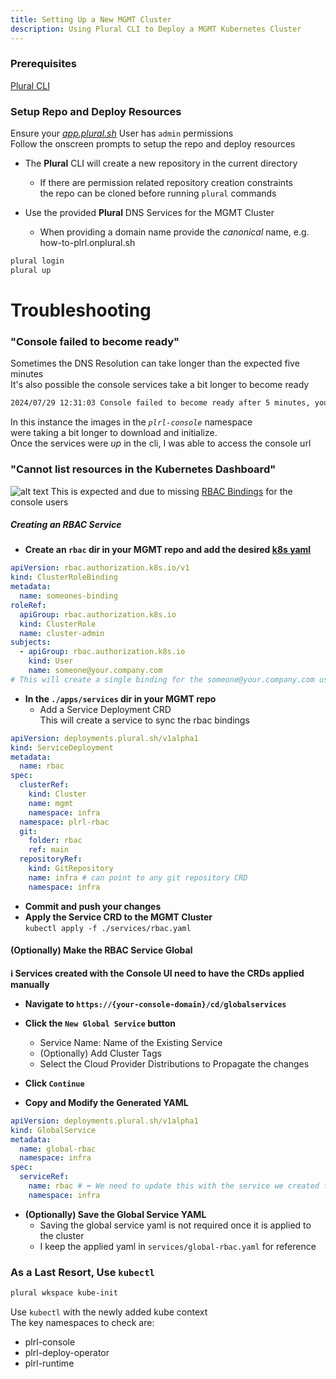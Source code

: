 ```yaml
---
title: Setting Up a New MGMT Cluster
description: Using Plural CLI to Deploy a MGMT Kubernetes Cluster
---
```


### Prerequisites
[Plural CLI](/getting-started/quickstart)

### Setup Repo and Deploy Resources
Ensure your _[app.plural.sh](https://app.plural.sh/profile/me)_ User has `admin` permissions  
Follow the onscreen prompts to setup the repo and deploy resources  

* The **Plural** CLI will create a new repository in the current directory
  * If there are permission related repository creation constraints  
    the repo can be cloned before running `plural` commands

* Use the provided **Plural** DNS Services for the MGMT Cluster
  * When providing a domain name provide the _canonical_ name, e.g. how-to-plrl.onplural.sh

```sh
plural login
plural up
```

# Troubleshooting
### "Console failed to become ready"
Sometimes the DNS Resolution can take longer than the expected five minutes  
It's also possible the console services take a bit longer to become ready  
```sh
2024/07/29 12:31:03 Console failed to become ready after 5 minutes, you might want to inspect the resources in the plrl-console namespace
```
In this instance the images in the _`plrl-console`_ namespace  
were taking a bit longer to download and initialize.  
Once the services were _up_ in the cli, I was able to access the console url

### "Cannot list resources in the Kubernetes Dashboard"
![alt text](/images/how-to/k8s-dash-403.png)
This is expected and due to missing [RBAC Bindings](/deployments/dashboard#rbac) for the console users  

##### Creating an RBAC Service
* **Create an `rbac` dir in your MGMT repo 
and add the desired [k8s yaml](https://github.com/pluralsh/documentation/blob/main/pages/deployments/dashboard.md)** 
```yaml
apiVersion: rbac.authorization.k8s.io/v1
kind: ClusterRoleBinding
metadata:
  name: someones-binding
roleRef:
  apiGroup: rbac.authorization.k8s.io
  kind: ClusterRole
  name: cluster-admin
subjects:
  - apiGroup: rbac.authorization.k8s.io
    kind: User
    name: someone@your.company.com
# This will create a single binding for the someone@your.company.com user to the cluster-admin k8s role
```

* **In the  `./apps/services` dir in your MGMT repo**  
  * Add a Service Deployment CRD  
    This will create a service to sync the rbac bindings  
```yaml
apiVersion: deployments.plural.sh/v1alpha1
kind: ServiceDeployment
metadata:
  name: rbac
spec:
  clusterRef:
    kind: Cluster
    name: mgmt
    namespace: infra
  namespace: plrl-rbac
  git:
    folder: rbac
    ref: main
  repositoryRef:
    kind: GitRepository
    name: infra # can point to any git repository CRD
    namespace: infra
```
* **Commit and push your changes**
* **Apply the Service CRD to the MGMT Cluster**  
`kubectl apply -f ./services/rbac.yaml`

#### (Optionally) Make the RBAC Service Global
**ℹ️ Services created with the Console UI need to have the CRDs applied manually**
* **Navigate to `https://{your-console-domain}/cd/globalservices`**

* **Click the `New Global Service` button**  
  * Service Name: Name of the Existing Service
  * (Optionally) Add Cluster Tags
  * Select the Cloud Provider Distributions to Propagate the changes
* **Click `Continue`**  
* **Copy and Modify the Generated YAML**  
```yaml
apiVersion: deployments.plural.sh/v1alpha1
kind: GlobalService
metadata:
  name: global-rbac
  namespace: infra
spec:
  serviceRef:
    name: rbac # ⬅️ We need to update this with the service we created for rbac
    namespace: infra
```
* **(Optionally) Save the Global Service YAML**
  * Saving the global service yaml is not required once it is applied to the cluster
  * I keep the applied yaml in `services/global-rbac.yaml` for reference

### As a Last Resort, Use `kubectl`
```sh
plural wkspace kube-init
```

Use `kubectl` with the newly added kube context  
The key namespaces to check are:   
* plrl-console
* plrl-deploy-operator
* plrl-runtime